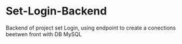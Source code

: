 # Set-Login-Backend
Backend of project set Login, using endpoint to create a conections beetwen front with DB MySQL
